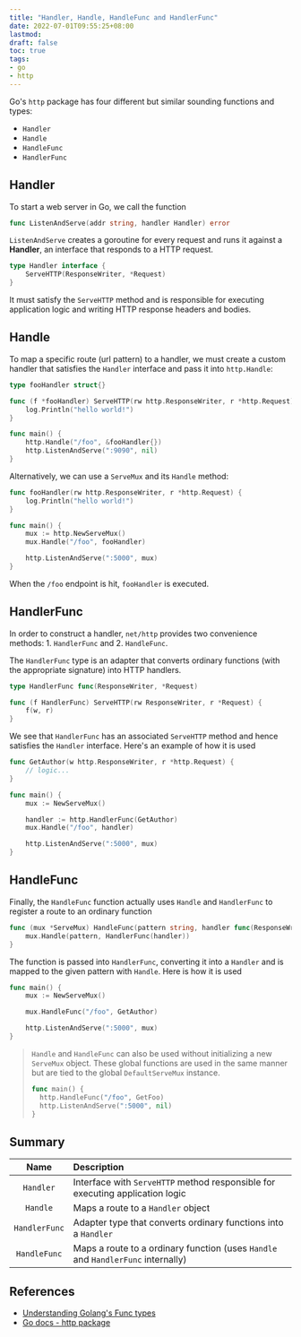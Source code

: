 ```yaml
---
title: "Handler, Handle, HandleFunc and HandlerFunc"
date: 2022-07-01T09:55:25+08:00
lastmod:
draft: false
toc: true
tags:
- go
- http
---
```


Go's `http` package has four different but similar sounding functions and types:
- `Handler`
- `Handle`
- `HandleFunc`
- `HandlerFunc`

## Handler
To start a web server in Go, we call the function

```go
func ListenAndServe(addr string, handler Handler) error
```

`ListenAndServe` creates a goroutine for every request and runs it against a
**Handler**, an interface that responds to a HTTP request.

```go
type Handler interface {
	ServeHTTP(ResponseWriter, *Request)
}
```

It must satisfy the `ServeHTTP` method and is responsible for executing
application logic and writing HTTP response headers and bodies.

## Handle
To map a specific route (url pattern) to a handler, we must create a custom handler that satisfies the `Handler` interface and pass it into `http.Handle`:

```go
type fooHandler struct{}

func (f *fooHandler) ServeHTTP(rw http.ResponseWriter, r *http.Request) {
	log.Println("hello world!")
}

func main() {
	http.Handle("/foo", &fooHandler{})
	http.ListenAndServe(":9090", nil)
}
```

Alternatively, we can use a `ServeMux` and its `Handle` method:

```go
func fooHandler(rw http.ResponseWriter, r *http.Request) {
	log.Println("hello world!")
}

func main() {
	mux := http.NewServeMux()
	mux.Handle("/foo", fooHandler)

	http.ListenAndServe(":5000", mux)
}
```

When the `/foo` endpoint is hit, `fooHandler` is executed.

## HandlerFunc
In order to construct a handler, `net/http` provides two convenience methods: 1.
`HandlerFunc` and 2. `HandleFunc`.

The `HandlerFunc` type is an adapter that converts ordinary functions (with the
appropriate signature) into HTTP handlers.

```go
type HandlerFunc func(ResponseWriter, *Request)

func (f HandlerFunc) ServeHTTP(rw ResponseWriter, r *Request) {
	f(w, r)
}
```

We see that `HandlerFunc` has an associated `ServeHTTP` method and hence
satisfies the `Handler` interface. Here's an example of how it is used

```go
func GetAuthor(w http.ResponseWriter, r *http.Request) {
	// logic...
}

func main() {
	mux := NewServeMux()

	handler := http.HandlerFunc(GetAuthor)
	mux.Handle("/foo", handler)

	http.ListenAndServe(":5000", mux)
}
```

## HandleFunc
Finally, the `HandleFunc` function actually uses `Handle` and `HandlerFunc` to
register a route to an ordinary function

```go
func (mux *ServeMux) HandleFunc(pattern string, handler func(ResponseWriter, *Request)) {
	mux.Handle(pattern, HandlerFunc(handler))
}
```

The function is passed into `HandlerFunc`, converting it into a `Handler` and is
mapped to the given pattern with `Handle`. Here is how it is used

```go
func main() {
	mux := NewServeMux()

	mux.HandleFunc("/foo", GetAuthor)

	http.ListenAndServe(":5000", mux)
}
```

>`Handle` and `HandleFunc` can also be used without initializing a new `ServeMux`
>object. These global functions are used in the same manner but are tied to the
>global `DefaultServeMux` instance.
>```go
>func main() {
>	http.HandleFunc("/foo", GetFoo)
>	http.ListenAndServe(":5000", nil)
>}
>```

## Summary
| Name          | Description                                                                      |
| :-----------: | :------------------------------------------------------------------------------- |
| `Handler`     | Interface with `ServeHTTP` method responsible for executing application logic    |
| `Handle`      | Maps a route to a `Handler` object                                               |
| `HandlerFunc` | Adapter type that converts ordinary functions into a `Handler`                   |
| `HandleFunc`  | Maps a route to a ordinary function (uses `Handle` and `HandlerFunc` internally) |

## References
- [Understanding Golang's Func types](https://www.integralist.co.uk/posts/understanding-golangs-func-type/)
- [Go docs - http package](https://pkg.go.dev/net/http)
